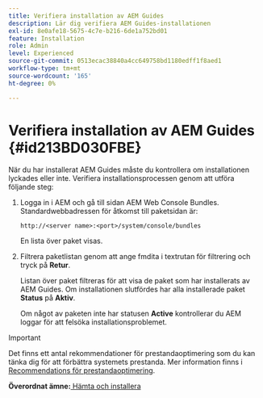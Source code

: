 ```yaml
---
title: Verifiera installation av AEM Guides
description: Lär dig verifiera AEM Guides-installationen
exl-id: 8e0afe18-5675-4c7e-b216-6de1a752bd01
feature: Installation
role: Admin
level: Experienced
source-git-commit: 0513ecac38840a4cc649758bd1180edff1f8aed1
workflow-type: tm+mt
source-wordcount: '165'
ht-degree: 0%

---
```


# Verifiera installation av AEM Guides {#id213BD030FBE}

När du har installerat AEM Guides måste du kontrollera om installationen lyckades eller inte. Verifiera installationsprocessen genom att utföra följande steg:

1. Logga in i AEM och gå till sidan AEM Web Console Bundles. Standardwebbadressen för åtkomst till paketsidan är:

   ```http
   http://<server name>:<port>/system/console/bundles
   ```

   En lista över paket visas.

1. Filtrera paketlistan genom att ange fmdita i textrutan för filtrering och tryck på **Retur**.

   Listan över paket filtreras för att visa de paket som har installerats av AEM Guides. Om installationen slutfördes har alla installerade paket **Status** på **Aktiv**.

   Om något av paketen inte har statusen **Active** kontrollerar du AEM loggar för att felsöka installationsproblemet.


>[!IMPORTANT]
>
> Det finns ett antal rekommendationer för prestandaoptimering som du kan tänka dig för att förbättra systemets prestanda. Mer information finns i [Recommendations för prestandaoptimering](download-install-recommend-perf-optimiz.md#).

**Överordnat ämne:**&#x200B;[&#x200B; Hämta och installera](download-install.md)
